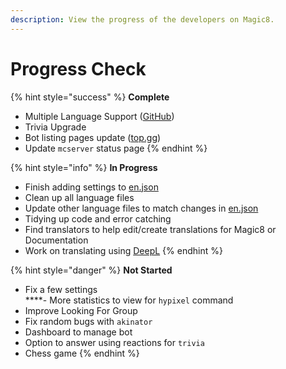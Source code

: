 ```yaml
---
description: View the progress of the developers on Magic8.
---
```


# Progress Check

{% hint style="success" %}
**Complete**  
- Multiple Language Support \([GitHub](https://github.com/OfficialMagic8/Languages)\)  
- Trivia Upgrade  
- Bot listing pages update \([top.gg](https://top.gg/bot/484148705507934208)\)  
- Update `mcserver` status page
{% endhint %}

{% hint style="info" %}
**In Progress**  
- Finish adding settings to [en.json](https://github.com/OfficialMagic8/languages/blob/master/languages/en.json)  
- Clean up all language files  
- Update other language files to match changes in [en.json](https://github.com/OfficialMagic8/languages/blob/master/languages/en.json)  
- Tidying up code and error catching  
- Find translators to help edit/create translations for Magic8 or Documentation  
- Work on translating using [DeepL](https://www.deepl.com/en/translator)
{% endhint %}

{% hint style="danger" %}
**Not Started**  
- Fix a few settings  
****- More statistics to view for `hypixel` command  
- Improve Looking For Group  
- Fix random bugs with `akinator`  
- Dashboard to manage bot  
- Option to answer using reactions for `trivia`  
- Chess game
{% endhint %}

